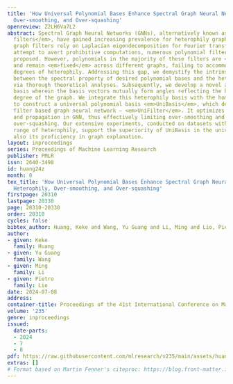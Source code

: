 ```yaml
---
title: 'How Universal Polynomial Bases Enhance Spectral Graph Neural Networks: Heterophily,
  Over-smoothing, and Over-squashing'
openreview: Z2LH6Va7L2
abstract: Spectral Graph Neural Networks (GNNs), alternatively known as <em>graph
  filters</em>, have gained increasing prevalence for heterophily graphs. Optimal
  graph filters rely on Laplacian eigendecomposition for Fourier transform. In an
  attempt to avert prohibitive computations, numerous polynomial filters have been
  proposed. However, polynomials in the majority of these filters are <em>predefined</em>
  and remain <em>fixed</em> across different graphs, failing to accommodate the varying
  degrees of heterophily. Addressing this gap, we demystify the intrinsic correlation
  between the spectral property of desired polynomial bases and the heterophily degrees
  via thorough theoretical analyses. Subsequently, we develop a novel adaptive heterophily
  basis wherein the basis vectors mutually form angles reflecting the heterophily
  degree of the graph. We integrate this heterophily basis with the homophily basis
  to construct a universal polynomial basis <em>UniBasis</em>, which devises a polynomial
  filter based graph neural network – <em>UniFilter</em>. It optimizes the convolution
  and propagation in GNN, thus effectively limiting over-smoothing and alleviating
  over-squashing. Our extensive experiments, conducted on datasets with a diverse
  range of heterophily, support the superiority of UniBasis in the universality but
  also its proficiency in graph explanation.
layout: inproceedings
series: Proceedings of Machine Learning Research
publisher: PMLR
issn: 2640-3498
id: huang24z
month: 0
tex_title: 'How Universal Polynomial Bases Enhance Spectral Graph Neural Networks:
  Heterophily, Over-smoothing, and Over-squashing'
firstpage: 20310
lastpage: 20330
page: 20310-20330
order: 20310
cycles: false
bibtex_author: Huang, Keke and Wang, Yu Guang and Li, Ming and Lio, Pietro
author:
- given: Keke
  family: Huang
- given: Yu Guang
  family: Wang
- given: Ming
  family: Li
- given: Pietro
  family: Lio
date: 2024-07-08
address:
container-title: Proceedings of the 41st International Conference on Machine Learning
volume: '235'
genre: inproceedings
issued:
  date-parts:
  - 2024
  - 7
  - 8
pdf: https://raw.githubusercontent.com/mlresearch/v235/main/assets/huang24z/huang24z.pdf
extras: []
# Format based on Martin Fenner's citeproc: https://blog.front-matter.io/posts/citeproc-yaml-for-bibliographies/
---
```

